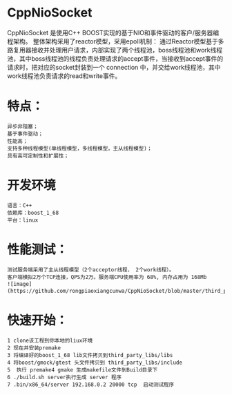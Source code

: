 # CppNioSocket
CppNioSocket 是使用C++ BOOST实现的基于NIO和事件驱动的客户/服务器编程架构。
整体架构采用了reactor模型，采用epoll机制：
    通过Reactor模型基于多路复用器接收并处理用户请求，内部实现了两个线程池，boss线程池和work线程池，其中boss线程池的线程负责处理请求的accept事件，当接收到accept事件的请求时，把对应的socket封装到一个 connection 中，并交给work线程池，其中work线程池负责请求的read和write事件。


# 特点：
    异步非阻塞；
    基于事件驱动；
    性能高；
    支持多种线程模型(单线程模型，多线程模型，主从线程模型)；    
    具有高可定制性和扩展性；

# 开发环境
    语言：C++
    依赖库：boost_1_68
    平台：linux
    
# 性能测试：
    测试服务端采用了主从线程模型（2个acceptor线程， 2个work线程）。
    客户端模拟2万个TCP连接，QPS为2万。服务端CPU使用率为 68%, 内存占用为 168Mb
    ![image](https://github.com/rongpiaoxiangcunwa/CppNioSocket/blob/master/third_party_libs/libs/qps.jpeg)
    

# 快速开始：
    1 clone该工程到你本地的liux环境
    2 现在并安装premake
    3 将编译好的boost_1_68 lib文件拷贝到third_party_libs/libs
    4 将boost/gmock/gtest 头文件拷贝到 third_party_libs/include
    5  执行 premake4 gmake 生成makefile文件到Build目录下
    6 ./build.sh server执行生成 server 程序
    7 .bin/x86_64/server 192.168.0.2 20000 tcp  启动测试程序
    
    
